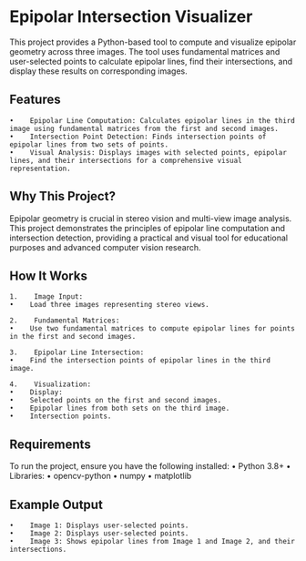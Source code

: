 # Epipolar Intersection Visualizer

This project provides a Python-based tool to compute and visualize epipolar geometry across three images. The tool uses fundamental matrices and user-selected points to calculate epipolar lines, find their intersections, and display these results on corresponding images.

## Features

    •    Epipolar Line Computation: Calculates epipolar lines in the third image using fundamental matrices from the first and second images.
    •    Intersection Point Detection: Finds intersection points of epipolar lines from two sets of points.
    •    Visual Analysis: Displays images with selected points, epipolar lines, and their intersections for a comprehensive visual representation.

## Why This Project?

Epipolar geometry is crucial in stereo vision and multi-view image analysis. This project demonstrates the principles of epipolar line computation and intersection detection, providing a practical and visual tool for educational purposes and advanced computer vision research.

## How It Works

    1.    Image Input:
    •    Load three images representing stereo views.
    
    2.    Fundamental Matrices:
    •    Use two fundamental matrices to compute epipolar lines for points in the first and second images.
   
    3.    Epipolar Line Intersection:
    •    Find the intersection points of epipolar lines in the third image.
   
    4.    Visualization:
    •    Display:
    •    Selected points on the first and second images.
    •    Epipolar lines from both sets on the third image.
    •    Intersection points.

## Requirements

To run the project, ensure you have the following installed:
    •    Python 3.8+
    •    Libraries:
    •    opencv-python
    •    numpy
    •    matplotlib
    
## Example Output

    •    Image 1: Displays user-selected points.
    •    Image 2: Displays user-selected points.
    •    Image 3: Shows epipolar lines from Image 1 and Image 2, and their intersections.


